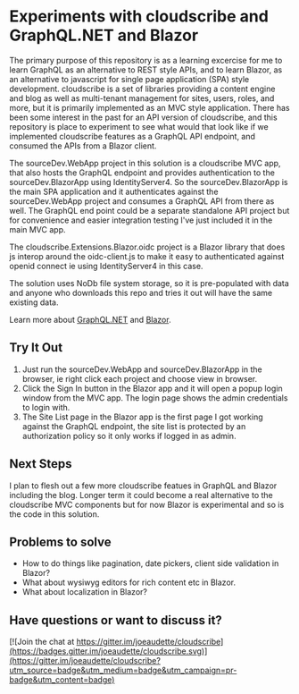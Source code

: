 # Experiments with cloudscribe and GraphQL.NET and Blazor

The primary purpose of this repository is as a learning excercise for me to learn GraphQL as an alternative to REST style APIs, and to learn Blazor, as an alternative to javascript for single page application (SPA) style development. cloudscribe is a set of libraries providing a content engine and blog as well as multi-tenant management for sites, users, roles, and more, but it is primarily implemented as an MVC style application. There has been some interest in the past for an API version of cloudscribe, and this repository is place to experiment to see what would that look like if we implemented cloudscribe features as a GraphQL API endpoint, and consumed the APIs from a Blazor client.

The sourceDev.WebApp project in this solution is a cloudscribe MVC app, that also hosts the GraphQL endpoint and provides authentication to the sourceDev.BlazorApp using IdentityServer4. So the sourceDev.BlazorApp is the main SPA application and it authenticates against the sourceDev.WebApp project and consumes a GraphQL API from there as well. The GraphQL end point could be a separate standalone API project but for convenience and easier integration testing I've just included it in the main MVC app.

The cloudscribe.Extensions.Blazor.oidc project is a Blazor library that does js interop around the oidc-client.js to make it easy to authenticated against openid connect ie using IdentityServer4 in this case.

The solution uses NoDb file system storage, so it is pre-populated with data and anyone who downloads this repo and tries it out will have the same existing data.

Learn more about [GraphQL.NET](https://github.com/graphql-dotnet/graphql-dotnet) and [Blazor](https://blazor.net/).

## Try It Out

1. Just run the sourceDev.WebApp and sourceDev.BlazorApp in the browser, ie right click each project and choose view in browser.
2. Click the Sign In button in the Blazor app and it will open a popup login window from the MVC app. The login page shows the admin credentials to login with.
3. The Site List page in the Blazor app is the first page I got working against the GraphQL endpoint, the site list is protected by an authorization policy so it only works if logged in as admin.

## Next Steps

I plan to flesh out a few more cloudscribe featues in GraphQL and Blazor including the blog. Longer term it could become a real alternative to the cloudscribe MVC components but for now Blazor is experimental and so is the code in this solution.

## Problems to solve

* How to do things like pagination, date pickers, client side validation in Blazor? 
* What about wysiwyg editors for rich content etc in Blazor. 
* What about localization in Blazor?


## Have questions or want to discuss it?

[![Join the chat at https://gitter.im/joeaudette/cloudscribe](https://badges.gitter.im/joeaudette/cloudscribe.svg)](https://gitter.im/joeaudette/cloudscribe?utm_source=badge&utm_medium=badge&utm_campaign=pr-badge&utm_content=badge)

